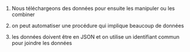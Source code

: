 1. Nous téléchargeons des données pour ensuite les manipuler ou les combiner 

2. on peut automatiser une procédure qui implique beaucoup de données

3. les données doivent être en JSON et on utilise un identifiant commun pour joindre les données